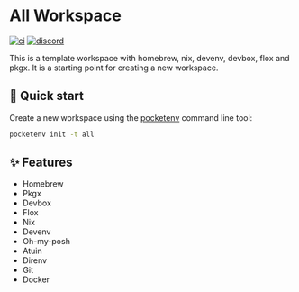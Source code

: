 # All Workspace

[![ci](https://github.com/pocketenv-io/all/actions/workflows/ci.yml/badge.svg)](https://github.com/pocketenv-io/all/actions/workflows/ci.yml)
[![discord](https://img.shields.io/discord/1270021300240252979?label=discord&logo=discord&color=5865F2)](https://discord.gg/RxKa62YAs4)

This is a template workspace with homebrew, nix, devenv, devbox, flox and pkgx. It is a starting point for creating a new workspace.

## 🚀 Quick start

Create a new workspace using the [pocketenv](https://github.com/pocketenv-io/pocketenv) command line tool:

```sh
pocketenv init -t all
```

## ✨ Features

- Homebrew
- Pkgx
- Devbox
- Flox
- Nix
- Devenv
- Oh-my-posh
- Atuin
- Direnv
- Git
- Docker